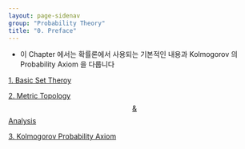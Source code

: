 ```yaml
---
layout: page-sidenav
group: "Probability Theory"
title: "0. Preface"
---
```


- 이 Chapter 에서는 확률론에서 사용되는 기본적인 내용과 Kolmogorov 의 Probability Axiom 을 다룹니다


[1. Basic Set Theroy](https://sungbinlim.github.io/sl/docs/mpsl/0101)

[2. Metric Topology $$ \& $$ Analysis](https://sungbinlim.github.io/sl/docs/mpsl/0102)

[3. Kolmogorov Probability Axiom](https://sungbinlim.github.io/sl/docs/mpsl/0103)